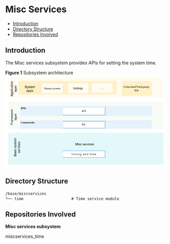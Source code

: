 # Misc Services<a name="EN-US_TOPIC_0000001162033853"></a>

-   [Introduction](#section11660541593)
-   [Directory Structure](#section161941989596)
-   [Repositories Involved](#section1371113476307)

## Introduction<a name="section11660541593"></a>

The Misc services subsystem provides APIs for setting the system time.

**Figure  1**  Subsystem architecture<a name="fig664210516252"></a>  
![](figures/subsystem-architecture.png "subsystem-architecture")

## Directory Structure<a name="section161941989596"></a>

```
/base/miscservices
└── time                     # Time service module
```

## Repositories Involved<a name="section1371113476307"></a>

**Misc services subsystem**

miscservices\_time

